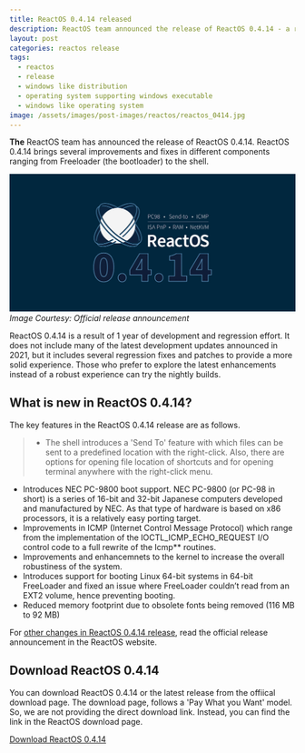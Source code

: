 ```yaml
---
title: ReactOS 0.4.14 released
description: ReactOS team announced the release of ReactOS 0.4.14 - a relatively stable release of ReactOS with several improvements in bootloader, kernel and the shell.
layout: post
categories: reactos release
tags:
  - reactos
  - release
  - windows like distribution
  - operating system supporting windows executable
  - windows like operating system
image: /assets/images/post-images/reactos/reactos_0414.jpg
---
```


**The** ReactOS team has announced the release of ReactOS 0.4.14. ReactOS 0.4.14 brings several improvements and fixes in different components ranging from Freeloader (the bootloader) to the shell.

![ReactOS 0.4.14 featured image](/assets/images/post-images/reactos/reactos_0414.jpg)
*Image Courtesy: Official release announcement*

ReactOS 0.4.14 is a result of 1 year of development and regression effort. It does not include many of the latest development updates announced in 2021, but it includes several regression fixes and patches to provide a more solid experience. Those who prefer to explore the latest enhancements instead of a robust experience can try the nightly builds.

## What is new in ReactOS 0.4.14?
The key features in the ReactOS 0.4.14 release are as follows.
> - The shell introduces a 'Send To' feature with which files can be sent to a predefined location with the right-click. Also, there are options for opening file location of shortcuts and for opening terminal anywhere with the right-click menu.
- Introduces NEC PC-9800 boot support. NEC PC-9800 (or PC-98 in short) is a series of 16-bit and 32-bit Japanese computers developed and manufactured by NEC. As that type of hardware is based on x86 processors, it is a relatively easy porting target.
- Improvements in ICMP (Internet Control Message Protocol) which range from the implementation of the IOCTL_ICMP_ECHO_REQUEST I/O control code to a full rewrite of the Icmp** routines.
- Improvements and enhancemnets to the kernel to increase the overall robustiness of the system.
- Introduces support for booting Linux 64-bit systems in 64-bit FreeLoader and fixed an issue where FreeLoader couldn’t read from an EXT2 volume, hence preventing booting.
- Reduced memory footprint due to obsolete fonts being removed (116 MB to 92 MB)

For [other changes in ReactOS 0.4.14 release](https://reactos.org/project-news/reactos-0414-released/), read the official release announcement in the ReactOS website.

## Download ReactOS 0.4.14
You can download ReactOS 0.4.14 or the latest release from the offiical download page. The download page, follows a 'Pay What you Want' model. So, we are not providing the direct download link. Instead, you can find the link in the ReactOS download page.

<a class="download" href="https://reactos.org/download/">Download ReactOS 0.4.14</a>
